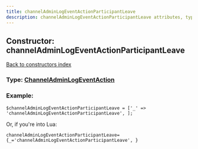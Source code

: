 ```yaml
---
title: channelAdminLogEventActionParticipantLeave
description: channelAdminLogEventActionParticipantLeave attributes, type and example
---
```

## Constructor: channelAdminLogEventActionParticipantLeave  
[Back to constructors index](index.md)






### Type: [ChannelAdminLogEventAction](../types/ChannelAdminLogEventAction.md)


### Example:

```
$channelAdminLogEventActionParticipantLeave = ['_' => 'channelAdminLogEventActionParticipantLeave', ];
```  

Or, if you're into Lua:  


```
channelAdminLogEventActionParticipantLeave={_='channelAdminLogEventActionParticipantLeave', }

```


